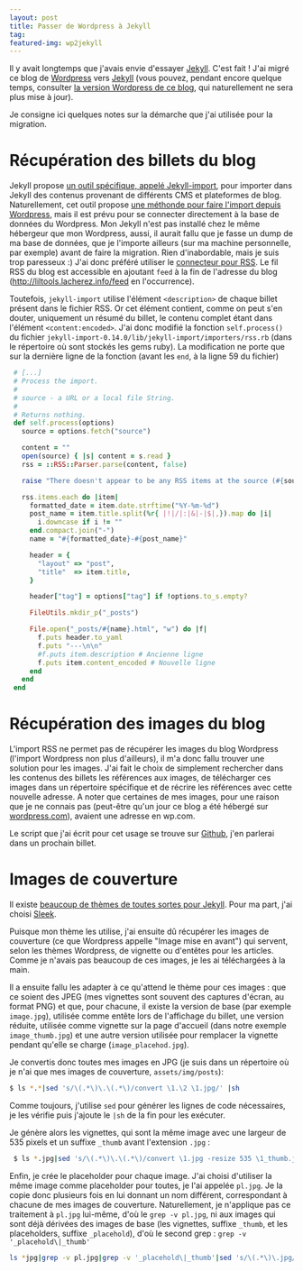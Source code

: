 ```yaml
---
layout: post
title: Passer de Wordpress à Jekyll
tag:
featured-img: wp2jekyll
---
```

Il y avait longtemps que j'avais envie d'essayer [Jekyll](https://jekyllrb.com/). C'est fait ! J'ai migré ce blog de [Wordpress](https://fr.wordpress.org/) vers [Jekyll](https://jekyllrb.com/) (vous pouvez, pendant encore quelque temps, consulter [la version Wordpress de ce blog](http://liltools.lacherez.info/), qui naturellement ne sera plus mise à jour).

Je consigne ici quelques notes sur la démarche que j'ai utilisée pour la migration.

# Récupération des billets du blog
Jekyll propose [un outil spécifique, appelé Jekyll-import](https://import.jekyllrb.com/docs/home/), pour importer dans Jekyll des contenus provenant de différents CMS et plateformes de blog. Naturellement, cet outil propose [une méthonde pour faire l'import depuis Wordpress](https://import.jekyllrb.com/docs/wordpress/), mais il est prévu pour se connecter directement à la base de données du Wordpress. Mon Jekyll n'est pas installé chez le même hébergeur que mon Wordpress, aussi, il aurait fallu que je fasse un dump de ma base de données, que je l'importe ailleurs (sur ma machine personnelle, par exemple) avant de faire la migration. Rien d'inabordable, mais je suis trop paresseux :) J'ai donc préféré utiliser le [connecteur pour RSS](https://import.jekyllrb.com/docs/rss/). Le fil RSS du blog est accessible en ajoutant `feed` à la fin de l'adresse du blog (<http://liltools.lacherez.info/feed> en l'occurrence).

Toutefois, `jekyll-import` utilise l'élément `<description>` de chaque billet présent dans le fichier RSS. Or cet élément contient, comme on peut s'en douter, uniquement un résumé du billet, le contenu complet étant dans l'élément `<content:encoded>`. J'ai donc modifié la fonction `self.process()` du fichier `jekyll-import-0.14.0/lib/jekyll-import/importers/rss.rb` (dans le répertoire où sont stockés les gems ruby). La modification ne porte que sur la dernière ligne de la fonction (avant les `end`, à la ligne 59 du fichier)

```ruby
 # [...]
 # Process the import.
 #
 # source - a URL or a local file String.
 #
 # Returns nothing.
 def self.process(options)
   source = options.fetch("source")

   content = ""
   open(source) { |s| content = s.read }
   rss = ::RSS::Parser.parse(content, false)

   raise "There doesn't appear to be any RSS items at the source (#{source}) provided." unless rss

   rss.items.each do |item|
     formatted_date = item.date.strftime("%Y-%m-%d")
     post_name = item.title.split(%r{ |!|/|:|&|-|$|,}).map do |i|
       i.downcase if i != ""
     end.compact.join("-")
     name = "#{formatted_date}-#{post_name}"

     header = {
       "layout" => "post",
       "title"  => item.title,
     }

     header["tag"] = options["tag"] if !options.to_s.empty?

     FileUtils.mkdir_p("_posts")

     File.open("_posts/#{name}.html", "w") do |f|
       f.puts header.to_yaml
       f.puts "---\n\n"
       #f.puts item.description # Ancienne ligne
       f.puts item.content_encoded # Nouvelle ligne
     end
   end
 end
```

# Récupération des images du blog

L'import RSS ne permet pas de récupérer les images du blog Wordpress (l'import Wordpress non plus d'ailleurs), il m'a donc fallu trouver une solution pour les images. J'ai fait le choix de simplement rechercher dans les contenus des billets les références aux images, de télécharger ces images dans un répertoire spécifique et de récrire les références avec cette nouvelle adresse. A noter que certaines de mes images, pour une raison que je ne connais pas (peut-être qu'un jour ce blog a été hébergé sur [wordpress.com](https://wordpress.com)), avaient une adresse en wp.com.

Le script que j'ai écrit pour cet usage se trouve sur [Github](https://github.com/blacherez/recupimages), j'en parlerai dans un prochain billet.

# Images de couverture

Il existe [beaucoup de thèmes de toutes sortes pour Jekyll](http://jekyllthemes.org). Pour ma part, j'ai choisi [Sleek](https://jekyll-themes.com/sleek/).

Puisque mon thème les utilise, j'ai ensuite dû récupérer les images de couverture (ce que Wordpress appelle "Image mise en avant") qui servent, selon les thèmes Wordpress, de vignette ou d'entêtes pour les articles. Comme je n'avais pas beaucoup de ces images, je les ai téléchargées à la main.

Il a ensuite fallu les adapter à ce qu'attend le thème pour ces images : que ce soient des JPEG (mes vignettes sont souvent des captures d'écran, au format PNG) et que, pour chacune, il existe la version de base (par exemple `image.jpg`), utilisée comme entête lors de l'affichage du billet, une version réduite, utilisée comme vignette sur la page d'accueil (dans notre exemple `image_thumb.jpg`) et une autre version utilisée pour remplacer la vignette pendant qu'elle se charge (`image_placehod.jpg`).

Je convertis donc toutes mes images en JPG (je suis dans un répertoire où je n'ai que mes images de couverture, `assets/img/posts`):

```bash
$ ls *.*|sed 's/\(.*\)\.\(.*\)/convert \1.\2 \1.jpg/' |sh
```
Comme toujours, j'utilise `sed` pour générer les lignes de code nécessaires, je les vérifie puis j'ajoute le `|sh` de la fin pour les exécuter.

Je génère alors les vignettes, qui sont la même image avec une largeur de 535 pixels et un suffixe `_thumb` avant l'extension `.jpg` :

```bash
 $ ls *.jpg|sed 's/\(.*\)\.\(.*\)/convert \1.jpg -resize 535 \1_thumb.jpg/'|sh
 ```
Enfin, je crée le placeholder pour chaque image. J'ai choisi d'utiliser la même image comme placeholder pour toutes, je l'ai appelée `pl.jpg`. Je la copie donc plusieurs fois en lui donnant un nom différent, correspondant à chacune de mes images de couverture. Naturellement, je n'applique pas ce traitement à `pl.jpg` lui-même, d'où le `grep -v pl.jpg`, ni aux images qui sont déjà dérivées des images de base (les vignettes, suffixe `_thumb`, et les placeholders, suffixe `_placehold`), d'où le second grep : `grep -v '_placehold\|_thumb'`

 ```bash
 ls *jpg|grep -v pl.jpg|grep -v '_placehold\|_thumb'|sed 's/\(.*\)\.jpg/cp pl.jpg \1_placehold.jpg/'|sh
 ```
